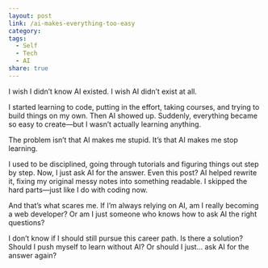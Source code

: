 ```yaml
---
layout: post
link: /ai-makes-everything-too-easy
category: 
tags:
  - Self
  - Tech
  - AI
share: true
---
```

I wish I didn’t know AI existed. I wish AI didn’t exist at all.

I started learning to code, putting in the effort, taking courses, and trying to build things on my own. Then AI showed up. Suddenly, everything became so easy to create—but I wasn’t actually learning anything.

The problem isn’t that AI makes me stupid. It’s that AI makes me stop learning.

I used to be disciplined, going through tutorials and figuring things out step by step. Now, I just ask AI for the answer. Even this post? AI helped rewrite it, fixing my original messy notes into something readable. I skipped the hard parts—just like I do with coding now.

And that’s what scares me. If I’m always relying on AI, am I really becoming a web developer? Or am I just someone who knows how to ask AI the right questions?

I don’t know if I should still pursue this career path. Is there a solution? Should I push myself to learn without AI? Or should I just… ask AI for the answer again?